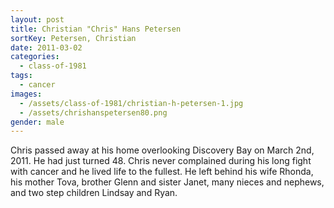```yaml
---
layout: post
title: Christian "Chris" Hans Petersen
sortKey: Petersen, Christian
date: 2011-03-02
categories:
  - class-of-1981
tags:
  - cancer
images:
  - /assets/class-of-1981/christian-h-petersen-1.jpg
  - /assets/chrishanspetersen80.png
gender: male
---
```

Chris passed away at his home overlooking Discovery Bay on March 2nd, 2011. He had just turned 48. Chris never complained during his long fight with cancer and he lived life to the fullest. He left behind his wife Rhonda, his mother Tova, brother Glenn and sister Janet, many nieces and nephews, and two step children Lindsay and Ryan.
